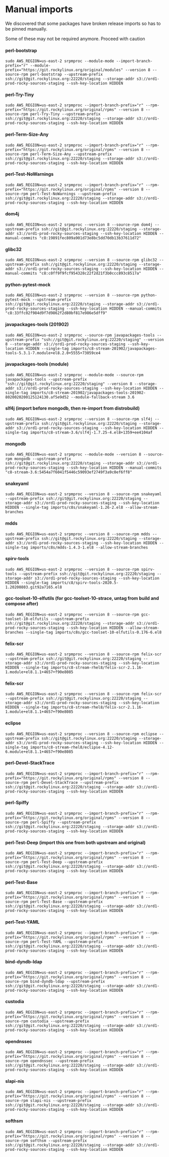 Manual imports
==============
We discovered that some packages have broken release imports so has to be pinned manually.

Some of these may not be required anymore. Proceed with caution

#### perl-bootstrap
`sudo AWS_REGION=us-east-2 srpmproc --module-mode --import-branch-prefix="r" --module-prefix="https://git.rockylinux.org/original/modules" --version 8 --source-rpm perl-bootstrap --upstream-prefix ssh://git@git.rockylinux.org:22220/staging --storage-addr s3://ord1-prod-rocky-sources-staging --ssh-key-location HIDDEN`

#### perl-Try-Tiny
`sudo AWS_REGION=us-east-2 srpmproc --import-branch-prefix="r" --rpm-prefix="https://git.rockylinux.org/original/rpms" --version 8 --source-rpm perl-Try-Tiny --upstream-prefix ssh://git@git.rockylinux.org:22220/staging --storage-addr s3://ord1-prod-rocky-sources-staging --ssh-key-location HIDDEN`

#### perl-Term-Size-Any
`sudo AWS_REGION=us-east-2 srpmproc --import-branch-prefix="r" --rpm-prefix="https://git.rockylinux.org/original/rpms" --version 8 --source-rpm perl-Term-Size-Any --upstream-prefix ssh://git@git.rockylinux.org:22220/staging --storage-addr s3://ord1-prod-rocky-sources-staging --ssh-key-location HIDDEN`

#### perl-Test-NoWarnings
`sudo AWS_REGION=us-east-2 srpmproc --import-branch-prefix="r" --rpm-prefix="https://git.rockylinux.org/original/rpms" --version 8 --source-rpm perl-Test-NoWarnings --upstream-prefix ssh://git@git.rockylinux.org:22220/staging --storage-addr s3://ord1-prod-rocky-sources-staging --ssh-key-location HIDDEN`

#### dom4j
`sudo AWS_REGION=us-east-2 srpmproc --version 8 --source-rpm dom4j --upstream-prefix ssh://git@git.rockylinux.org:22220/staging --storage-addr s3://ord1-prod-rocky-sources-staging --ssh-key-location HIDDEN --manual-commits "c8:19891fec809a901d73e8bc5dd70db13b37611d72"`

#### glibc32
`sudo AWS_REGION=us-east-2 srpmproc --version 8 --source-rpm glibc32 --upstream-prefix ssh://git@git.rockylinux.org:22220/staging --storage-addr s3://ord1-prod-rocky-sources-staging --ssh-key-location HIDDEN --manual-commits "c8:c0ff9f9fcf954328c22f2d21f3b0ccc893c8517a"`

#### python-pytest-mock
`sudo AWS_REGION=us-east-2 srpmproc --version 8 --source-rpm python-pytest-mock --upstream-prefix ssh://git@git.rockylinux.org:22220/staging --storage-addr s3://ord1-prod-rocky-sources-staging --ssh-key-location HIDDEN --manual-commits "c8:33ffc02f984d9f7d9862f2d80bf817e986e5dff9"`

#### javapackages-tools (201902)
`sudo AWS_REGION=us-east-2 srpmproc --source-rpm javapackages-tools --upstream-prefix "ssh://git@git.rockylinux.org:22220/staging" --version 8 --storage-addr s3://ord1-prod-rocky-sources-staging --ssh-key-location HIDDEN --single-tag imports/c8-stream-201902/javapackages-tools-5.3.1-7.module+el8.2.0+5555+73059ce4`

#### javapackages-tools (module)
`sudo AWS_REGION=us-east-2 srpmproc --module-mode --source-rpm javapackages-tools --upstream-prefix "ssh://git@git.rockylinux.org:22220/staging" --version 8 --storage-addr s3://ord1-prod-rocky-sources-staging --ssh-key-location HIDDEN --single-tag imports/c8-stream-201902/javapackages-tools-201902-8020020200125124130.af5e9d52 --module-fallback-stream 3.6`

#### slf4j (import before mongodb, then re-import from distrobuild)
`sudo AWS_REGION=us-east-2 srpmproc --version 8 --source-rpm slf4j --upstream-prefix ssh://git@git.rockylinux.org:22220/staging --storage-addr s3://ord1-prod-rocky-sources-staging --ssh-key-location HIDDEN --single-tag imports/c8-stream-3.6/slf4j-1.7.25-4.el8+1359+ee4104af`

#### mongodb
`sudo AWS_REGION=us-east-2 srpmproc --module-mode --version 8 --source-rpm mongodb --upstream-prefix ssh://git@git.rockylinux.org:22220/staging --storage-addr s3://ord1-prod-rocky-sources-staging --ssh-key-location HIDDEN --manual-commits "c8-stream-3.6:5454a7f6041f5446c59093ef2749f3a9c0ef6ff8"`

#### snakeyaml
`sudo AWS_REGION=us-east-2 srpmproc --version 8 --source-rpm snakeyaml --upstream-prefix ssh://git@git.rockylinux.org:22220/staging --storage-addr s3://ord1-prod-rocky-sources-staging --ssh-key-location HIDDEN --single-tag imports/c8s/snakeyaml-1.26-2.el8 --allow-stream-branches`

#### mdds
`sudo AWS_REGION=us-east-2 srpmproc --version 8 --source-rpm mdds --upstream-prefix ssh://git@git.rockylinux.org:22220/staging --storage-addr s3://ord1-prod-rocky-sources-staging --ssh-key-location HIDDEN --single-tag imports/c8s/mdds-1.4.3-1.el8 --allow-stream-branches`

#### spirv-tools
`sudo AWS_REGION=us-east-2 srpmproc --version 8 --source-rpm spirv-tools --upstream-prefix ssh://git@git.rockylinux.org:22220/staging --storage-addr s3://ord1-prod-rocky-sources-staging --ssh-key-location HIDDEN --single-tag imports/c8/spirv-tools-2020.5-1.20200803.git92a7165.el8`

#### gcc-toolset-10-elfutils (for gcc-toolset-10-strace, untag from build and compose after)
`sudo AWS_REGION=us-east-2 srpmproc --version 8 --source-rpm gcc-toolset-10-elfutils --upstream-prefix ssh://git@git.rockylinux.org:22220/staging --storage-addr s3://ord1-prod-rocky-sources-staging --ssh-key-location HIDDEN --allow-stream-branches --single-tag imports/c8s/gcc-toolset-10-elfutils-0.176-6.el8`

#### felix-scr
`sudo AWS_REGION=us-east-2 srpmproc --version 8 --source-rpm felix-scr --upstream-prefix ssh://git@git.rockylinux.org:22220/staging --storage-addr s3://ord1-prod-rocky-sources-staging --ssh-key-location HIDDEN --single-tag imports/c8-stream-rhel8/felix-scr-2.1.16-1.module+el8.1.1+4657+f90e8085`

#### felix-scr
`sudo AWS_REGION=us-east-2 srpmproc --version 8 --source-rpm felix-scr --upstream-prefix ssh://git@git.rockylinux.org:22220/staging --storage-addr s3://ord1-prod-rocky-sources-staging --ssh-key-location HIDDEN --single-tag imports/c8-stream-rhel8/felix-scr-2.1.16-1.module+el8.1.1+4657+f90e8085`

#### eclipse
`sudo AWS_REGION=us-east-2 srpmproc --version 8 --source-rpm eclipse --upstream-prefix ssh://git@git.rockylinux.org:22220/staging --storage-addr s3://ord1-prod-rocky-sources-staging --ssh-key-location HIDDEN --single-tag imports/c8-stream-rhel8/eclipse-4.12-6.module+el8.1.1+4657+f90e8085`

#### perl-Devel-StackTrace
`sudo AWS_REGION=us-east-2 srpmproc --import-branch-prefix="r" --rpm-prefix="https://git.rockylinux.org/original/rpms" --version 8 --source-rpm perl-Devel-StackTrace --upstream-prefix ssh://git@git.rockylinux.org:22220/staging --storage-addr s3://ord1-prod-rocky-sources-staging --ssh-key-location HIDDEN`

#### perl-Spiffy
`sudo AWS_REGION=us-east-2 srpmproc --import-branch-prefix="r" --rpm-prefix="https://git.rockylinux.org/original/rpms" --version 8 --source-rpm perl-Spiffy --upstream-prefix ssh://git@git.rockylinux.org:22220/staging --storage-addr s3://ord1-prod-rocky-sources-staging --ssh-key-location HIDDEN`

#### perl-Test-Deep (import this one from both upstream and original)
`sudo AWS_REGION=us-east-2 srpmproc --import-branch-prefix="r" --rpm-prefix="https://git.rockylinux.org/original/rpms" --version 8 --source-rpm perl-Test-Deep --upstream-prefix ssh://git@git.rockylinux.org:22220/staging --storage-addr s3://ord1-prod-rocky-sources-staging --ssh-key-location HIDDEN`

#### perl-Test-Base
`sudo AWS_REGION=us-east-2 srpmproc --import-branch-prefix="r" --rpm-prefix="https://git.rockylinux.org/original/rpms" --version 8 --source-rpm perl-Test-Base --upstream-prefix ssh://git@git.rockylinux.org:22220/staging --storage-addr s3://ord1-prod-rocky-sources-staging --ssh-key-location HIDDEN`

#### perl-Test-YAML
`sudo AWS_REGION=us-east-2 srpmproc --import-branch-prefix="r" --rpm-prefix="https://git.rockylinux.org/original/rpms" --version 8 --source-rpm perl-Test-YAML --upstream-prefix ssh://git@git.rockylinux.org:22220/staging --storage-addr s3://ord1-prod-rocky-sources-staging --ssh-key-location HIDDEN`

#### bind-dyndb-ldap
`sudo AWS_REGION=us-east-2 srpmproc --import-branch-prefix="r" --rpm-prefix="https://git.rockylinux.org/original/rpms" --version 8 --source-rpm bind-dyndb-ldap --upstream-prefix ssh://git@git.rockylinux.org:22220/staging --storage-addr s3://ord1-prod-rocky-sources-staging --ssh-key-location HIDDEN`

#### custodia
`sudo AWS_REGION=us-east-2 srpmproc --import-branch-prefix="r" --rpm-prefix="https://git.rockylinux.org/original/rpms" --version 8 --source-rpm custodia --upstream-prefix ssh://git@git.rockylinux.org:22220/staging --storage-addr s3://ord1-prod-rocky-sources-staging --ssh-key-location HIDDEN`

#### opendnssec
`sudo AWS_REGION=us-east-2 srpmproc --import-branch-prefix="r" --rpm-prefix="https://git.rockylinux.org/original/rpms" --version 8 --source-rpm opendnssec --upstream-prefix ssh://git@git.rockylinux.org:22220/staging --storage-addr s3://ord1-prod-rocky-sources-staging --ssh-key-location HIDDEN`

#### slapi-nis
`sudo AWS_REGION=us-east-2 srpmproc --import-branch-prefix="r" --rpm-prefix="https://git.rockylinux.org/original/rpms" --version 8 --source-rpm slapi-nis --upstream-prefix ssh://git@git.rockylinux.org:22220/staging --storage-addr s3://ord1-prod-rocky-sources-staging --ssh-key-location HIDDEN`

#### softhsm
`sudo AWS_REGION=us-east-2 srpmproc --import-branch-prefix="r" --rpm-prefix="https://git.rockylinux.org/original/rpms" --version 8 --source-rpm softhsm --upstream-prefix ssh://git@git.rockylinux.org:22220/staging --storage-addr s3://ord1-prod-rocky-sources-staging --ssh-key-location HIDDEN`